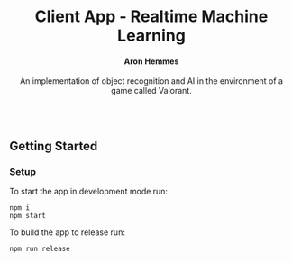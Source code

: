 <h1 align="center">Client App - Realtime Machine Learning</h1>
<h4 align="center"><strong>Aron Hemmes</strong></h4>
<p align="center">An implementation of object recognition and AI in the environment of a game called Valorant.</p>
<br><br>

## Getting Started

### Setup

To start the app in development mode run:
```commandline
npm i
npm start
```

To build the app to release run:
```commandline
npm run release
```